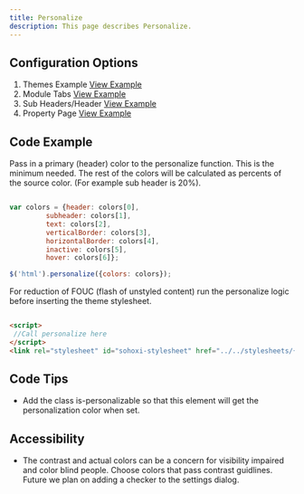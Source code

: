 ```yaml
---
title: Personalize  
description: This page describes Personalize.
---
```


## Configuration Options

1. Themes Example [View Example]( ../components/personalize/example-index?colors=800000)
2. Module Tabs [View Example]( ../patterns/module-tabs?colors=800000)
3. Sub Headers/Header [View Example](../patterns/builder?colors=800000)
4. Property Page  [View Example]( ../components/personalize/example-settings-page)

## Code Example

Pass in a primary (header) color to the personalize function. This is the minimum needed. The rest of the colors will be calculated as percents of the source color. (For example sub header is 20%).

```javascript

var colors = {header: colors[0],
         subheader: colors[1],
         text: colors[2],
         verticalBorder: colors[3],
         horizontalBorder: colors[4],
         inactive: colors[5],
         hover: colors[6]};

$('html').personalize({colors: colors});


```

For reduction of FOUC (flash of unstyled content) run the personalize logic before inserting the theme stylesheet.

```html

<script>
 //Call personalize here
</script>
<link rel="stylesheet" id="sohoxi-stylesheet" href="../../stylesheets/{{theme}}-theme.css" type="text/css">


```

## Code Tips

- Add the class is-personalizable so that this element will get the personalization color when set.

## Accessibility

- The contrast and actual colors can be a concern for visibility impaired and color blind people. Choose colors that pass contrast guidlines. Future we plan on adding a checker to the settings dialog.
